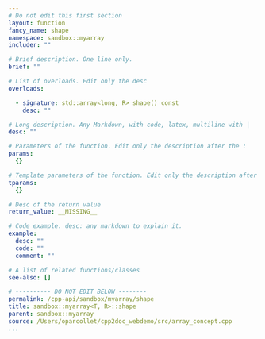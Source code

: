 ```yaml
---
# Do not edit this first section
layout: function
fancy_name: shape
namespace: sandbox::myarray
includer: ""

# Brief description. One line only.
brief: ""

# List of overloads. Edit only the desc
overloads:

  - signature: std::array<long, R> shape() const
    desc: ""

# Long description. Any Markdown, with code, latex, multiline with |
desc: ""

# Parameters of the function. Edit only the description after the :
params:
  {}

# Template parameters of the function. Edit only the description after the :
tparams:
  {}

# Desc of the return value
return_value: __MISSING__

# Code example. desc: any markdown to explain it.
example:
  desc: ""
  code: ""
  comment: ""

# A list of related functions/classes
see-also: []

# ---------- DO NOT EDIT BELOW --------
permalink: /cpp-api/sandbox/myarray/shape
title: sandbox::myarray<T, R>::shape
parent: sandbox::myarray
source: /Users/oparcollet/cpp2doc_webdemo/src/array_concept.cpp
...
```


